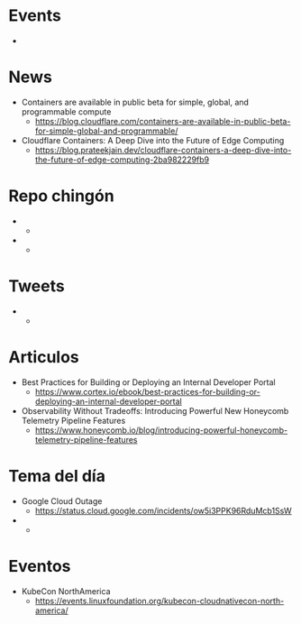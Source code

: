 
# Events

* 

# News

* Containers are available in public beta for simple, global, and programmable compute
  * https://blog.cloudflare.com/containers-are-available-in-public-beta-for-simple-global-and-programmable/ 
* Cloudflare Containers: A Deep Dive into the Future of Edge Computing
  * https://blog.prateekjain.dev/cloudflare-containers-a-deep-dive-into-the-future-of-edge-computing-2ba982229fb9


# Repo chingón

* 
  * 
* 
  * 

  
# Tweets

* 
  *

# Articulos

* Best Practices for Building or Deploying an Internal Developer Portal
  * https://www.cortex.io/ebook/best-practices-for-building-or-deploying-an-internal-developer-portal
* Observability Without Tradeoffs: Introducing Powerful New Honeycomb Telemetry Pipeline Features
  * https://www.honeycomb.io/blog/introducing-powerful-honeycomb-telemetry-pipeline-features


# Tema del día

* Google Cloud Outage
  * https://status.cloud.google.com/incidents/ow5i3PPK96RduMcb1SsW
* 
  * 


# Eventos

* KubeCon NorthAmerica
  * https://events.linuxfoundation.org/kubecon-cloudnativecon-north-america/

